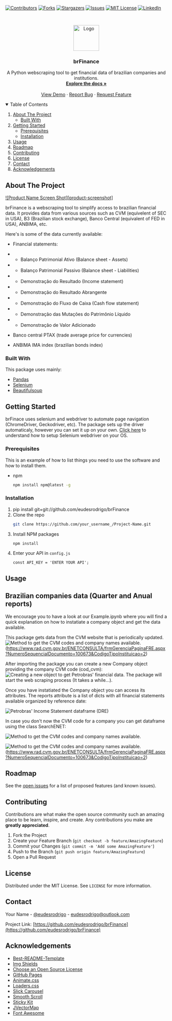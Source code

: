 <!--
*** Thanks for checking out the Best-README-Template. If you have a suggestion
*** that would make this better, please fork the repo and create a pull request
*** or simply open an issue with the tag "enhancement".
*** Thanks again! Now go create something AMAZING! :D
-->



<!-- PROJECT SHIELDS -->
<!--
*** I'm using markdown "reference style" links for readability.
*** Reference links are enclosed in brackets [ ] instead of parentheses ( ).
*** See the bottom of this document for the declaration of the reference variables
*** for contributors-url, forks-url, etc. This is an optional, concise syntax you may use.
*** https://www.markdownguide.org/basic-syntax/#reference-style-links
-->
[![Contributors][contributors-shield]][contributors-url]
[![Forks][forks-shield]][forks-url]
[![Stargazers][stars-shield]][stars-url]
[![Issues][issues-shield]][issues-url]
[![MIT License][license-shield]][license-url]
[![LinkedIn][linkedin-shield]][linkedin-url]



<!-- PROJECT LOGO -->
<br />
<p align="center">
  <a href="https://github.com/othneildrew/Best-README-Template">
    <img src="images/logo.png" alt="Logo" width="80" height="80">
  </a>

  <h3 align="center">brFinance</h3>

  <p align="center">
    A Python webscraping tool to get financial data of brazilian companies and institutions.
    <br />
    <a href="https://github.com/othneildrew/Best-README-Template"><strong>Explore the docs »</strong></a>
    <br />
    <br />
    <a href="https://github.com/othneildrew/Best-README-Template">View Demo</a>
    ·
    <a href="https://github.com/othneildrew/Best-README-Template/issues">Report Bug</a>
    ·
    <a href="https://github.com/othneildrew/Best-README-Template/issues">Request Feature</a>
  </p>
</p>



<!-- TABLE OF CONTENTS -->
<details open="open">
  <summary>Table of Contents</summary>
  <ol>
    <li>
      <a href="#about-the-project">About The Project</a>
      <ul>
        <li><a href="#built-with">Built With</a></li>
      </ul>
    </li>
    <li>
      <a href="#getting-started">Getting Started</a>
      <ul>
        <li><a href="#prerequisites">Prerequisites</a></li>
        <li><a href="#installation">Installation</a></li>
      </ul>
    </li>
    <li><a href="#usage">Usage</a></li>
    <li><a href="#roadmap">Roadmap</a></li>
    <li><a href="#contributing">Contributing</a></li>
    <li><a href="#license">License</a></li>
    <li><a href="#contact">Contact</a></li>
    <li><a href="#acknowledgements">Acknowledgements</a></li>
  </ol>
</details>



<!-- ABOUT THE PROJECT -->
## About The Project

[![Product Name Screen Shot][product-screenshot]](https://example.com)

brFinance is a webscraping tool to simplify access to brazilian financial data. It provides data from various sources such as CVM (equivelent of SEC in USA), B3 (Brazilian stock exchange), Banco Central (equivalent of FED in USA), ANBIMA, etc.

Here's is some of the data currently available:
* Financial statements:
* * Balanço Patrimonial Ativo (Balance sheet - Assets)
* * Balanço Patrimonial Passivo (Balance sheet - Liabilities)
* * Demonstração do Resultado  (Income statement)
* * Demonstração do Resultado Abrangente
* * Demonstração do Fluxo de Caixa (Cash flow statement)
* * Demonstração das Mutações do Patrimônio Líquido
* * Demonstração de Valor Adicionado

* Banco central PTAX (trade average price for currencies)

* ANBIMA IMA index (brazilian bonds index)

### Built With

This package uses mainly:
* [Pandas](https://pandas.pydata.org/)
* [Selenium](https://pypi.org/project/selenium/)
* [Beautifulsoup](https://pypi.org/project/beautifulsoup4/)

<!-- GETTING STARTED -->
## Getting Started

brFinace uses selenium and webdriver to automate page navigation (ChromeDriver, Geckodriver, etc). The package sets up the driver automaticaly, however you can set it up on your own.
[Click here](https://selenium-python.readthedocs.io/installation.html) to understand how to setup Selenium webdriver on your OS.

### Prerequisites

This is an example of how to list things you need to use the software and how to install them.
* npm
  ```sh
  npm install npm@latest -g
  ```

### Installation

1. pip install git+git://github.com/eudesrodrigo/brFinance
2. Clone the repo
   ```sh
   git clone https://github.com/your_username_/Project-Name.git
   ```
3. Install NPM packages
   ```sh
   npm install
   ```
4. Enter your API in `config.js`
   ```JS
   const API_KEY = 'ENTER YOUR API';
   ```



<!-- USAGE EXAMPLES -->
## Usage
## Brazilian companies data (Quarter and Anual reports)
We encourage you to have a look at our Example.ipynb where you will find a quick explanation on how to instatiate a company object and get the data available. 

This package gets data from the CVM website that is periodically updated.
![Method to get the CVM codes and company names available.][cod_cvm_list](https://www.rad.cvm.gov.br/ENETCONSULTA/frmGerenciaPaginaFRE.aspx?NumeroSequencialDocumento=100673&CodigoTipoInstituicao=2)

After importing the package you can create a new Company object providing the company CVM code (cod_cvm):
![Creating a new object to get Petrobras' financial data. The package will start the web scraping process (It takes a while...).][instatiate]

Once you have instatiated the Company object you can access its attributes. The reports attribute is a list of dicts with all financial statements available organized by reference date:

![Petrobras' Income Statement dataframe (DRE)][dre]

In case you don't now the CVM code for a company you can get dataframe using the class SearchENET:

![Method to get the CVM codes and company names available.][cod_cvm_list]

![Method to get the CVM codes and company names available.][cod_cvm_list](https://www.rad.cvm.gov.br/ENETCONSULTA/frmGerenciaPaginaFRE.aspx?NumeroSequencialDocumento=100673&CodigoTipoInstituicao=2)



<!-- ROADMAP -->
## Roadmap

See the [open issues](https://github.com/othneildrew/Best-README-Template/issues) for a list of proposed features (and known issues).



<!-- CONTRIBUTING -->
## Contributing

Contributions are what make the open source community such an amazing place to be learn, inspire, and create. Any contributions you make are **greatly appreciated**.

1. Fork the Project
2. Create your Feature Branch (`git checkout -b feature/AmazingFeature`)
3. Commit your Changes (`git commit -m 'Add some AmazingFeature'`)
4. Push to the Branch (`git push origin feature/AmazingFeature`)
5. Open a Pull Request



<!-- LICENSE -->
## License

Distributed under the MIT License. See `LICENSE` for more information.



<!-- CONTACT -->
## Contact

Your Name - [@eudesrodrigo](https://twitter.com/eudesrodrigo) - eudesrodrigo@outlook.com

Project Link: [https://github.com/eudesrodrigo/brFinance](https://github.com/eudesrodrigo/brFinance)



<!-- ACKNOWLEDGEMENTS -->
## Acknowledgements
* [Best-README-Template](https://github.com/othneildrew/Best-README-Template)
* [Img Shields](https://shields.io)
* [Choose an Open Source License](https://choosealicense.com)
* [GitHub Pages](https://pages.github.com)
* [Animate.css](https://daneden.github.io/animate.css)
* [Loaders.css](https://connoratherton.com/loaders)
* [Slick Carousel](https://kenwheeler.github.io/slick)
* [Smooth Scroll](https://github.com/cferdinandi/smooth-scroll)
* [Sticky Kit](http://leafo.net/sticky-kit)
* [JVectorMap](http://jvectormap.com)
* [Font Awesome](https://fontawesome.com)





<!-- MARKDOWN LINKS & IMAGES -->
<!-- https://www.markdownguide.org/basic-syntax/#reference-style-links -->
[contributors-shield]: https://img.shields.io/github/contributors/eudesrodrigo/brFinance.svg?style=for-the-badge
[contributors-url]: https://github.com/othneildrew/brFinance/graphs/contributors
[forks-shield]: https://img.shields.io/github/forks/eudesrodrigo/brFinance.svg?style=for-the-badge
[forks-url]: https://github.com/othneildrew/brFinance/network/members
[stars-shield]: https://img.shields.io/github/stars/eudesrodrigo/brFinance.svg?style=for-the-badge
[stars-url]: https://github.com/othneildrew/brFinance/stargazers
[issues-shield]: https://img.shields.io/github/issues/eudesrodrigo/brFinance.svg?style=for-the-badge
[issues-url]: https://github.com/othneildrew/brFinance/issues
[license-shield]: https://img.shields.io/github/license/eudesrodrigo/brFinance.svg?style=for-the-badge
[license-url]: https://github.com/eudesrodrigo/brFinance/blob/master/LICENSE
[linkedin-shield]: https://img.shields.io/badge/-LinkedIn-black.svg?style=for-the-badge&logo=linkedin&colorB=555
[linkedin-url]: https://linkedin.com/in/eudesrodrigo
[instatiate]: images/image-1.png
[cod_cvm_list]: images/image-2.png
[dre]: images/image-3.png
[b3]: images/image-4.png